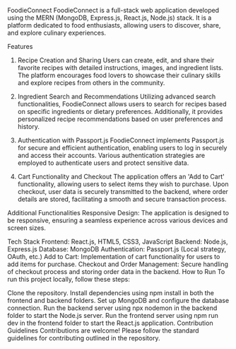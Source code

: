 FoodieConnect
FoodieConnect is a full-stack web application developed using the MERN (MongoDB, Express.js, React.js, Node.js) stack. It is a platform dedicated to food enthusiasts, allowing users to discover, share, and explore culinary experiences.

Features
1. Recipe Creation and Sharing
Users can create, edit, and share their favorite recipes with detailed instructions, images, and ingredient lists. The platform encourages food lovers to showcase their culinary skills and explore recipes from others in the community.

2. Ingredient Search and Recommendations
Utilizing advanced search functionalities, FoodieConnect allows users to search for recipes based on specific ingredients or dietary preferences. Additionally, it provides personalized recipe recommendations based on user preferences and history.


3. Authentication with Passport.js
FoodieConnect implements Passport.js for secure and efficient authentication, enabling users to log in securely and access their accounts. Various authentication strategies are employed to authenticate users and protect sensitive data.

4. Cart Functionality and Checkout
The application offers an 'Add to Cart' functionality, allowing users to select items they wish to purchase. Upon checkout, user data is securely transmitted to the backend, where order details are stored, facilitating a smooth and secure transaction process.

Additional Functionalities
Responsive Design: The application is designed to be responsive, ensuring a seamless experience across various devices and screen sizes.

Tech Stack
Frontend: React.js, HTML5, CSS3, JavaScript
Backend: Node.js, Express.js
Database: MongoDB
Authentication: Passport.js (Local strategy, OAuth, etc.)
Add to Cart: Implementation of cart functionality for users to add items for purchase.
Checkout and Order Management: Secure handling of checkout process and storing order data in the backend.
How to Run
To run this project locally, follow these steps:

Clone the repository.
Install dependencies using npm install in both the frontend and backend folders.
Set up MongoDB and configure the database connection.
Run the backend server using npx nodemon in the backend folder to start the Node.js server.
Run the frontend server using npm run dev in the frontend folder to start the React.js application.
Contribution Guidelines
Contributions are welcome! Please follow the standard guidelines for contributing outlined in the repository.





